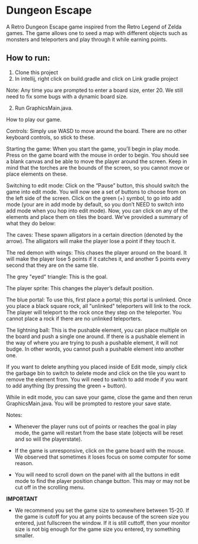 # Dungeon Escape

A Retro Dungeon Escape game inspired from the Retro Legend of Zelda games. The game allows one to seed a map with different objects such as monsters and teleporters and play through it while earning points.




## How to run:

1. Clone this project
2. In intellij, right click on build.gradle and click on Link gradle project

Note: Any time you are prompted to enter a board size, enter 20. We still need to fix some bugs with a dynamic board size. 


2. Run GraphicsMain.java. 


How to play our game. 

Controls: Simply use WASD to move around the board. There are no other keyboard controls, so stick to these.

Starting the game: When you start the game, you’ll begin in play mode. Press on the game board with the mouse in order to begin. You should see a blank canvas and be able to move the player around the screen. Keep in mind that the torches are the bounds of the screen, so you cannot move or place elements on these.

Switching to edit mode: Click on the “Pause” button, this should switch the game into edit mode. You will now see a set of buttons to choose from on the left side of the screen. Click on the green (+) symbol, to go into add mode (your are in add mode by default, so you don’t NEED to switch into add mode when you hop into edit mode). Now, you can click on any of the elements and place them on tiles the board. We’ve provided a summary of what they do below:

The caves: These spawn alligators in a certain direction (denoted by the arrow). The alligators will make the player lose a point if they touch it.

The red demon with wings: This chases the player around on the board. It will make the player lose 5 points if it catches it, and another 5 points every second that they are on the same tile.

The grey "eyed" triangle: This is the goal.

The player sprite: This changes the player’s default position.

The blue portal: To use this, first place a portal; this portal is unlinked. Once you place a black square rock, all "unlinked" teleporters will link to the rock. The player will teleport to the rock once they step on the teleporter. You cannot place a rock if there are no unlinked teleporters.

The lightning ball: This is the pushable element, you can place multiple on the board and push a single one around. If there is a pushable element in the way of where you are trying to push a pushable element, it will not budge. In other words, you cannot push a pushable element into another one. 

If you want to delete anything you placed inside of Edit mode, simply click the garbage bin to switch to delete mode and click on the tile you want to remove the element from. You will need to switch to add mode if you want to add anything (by pressing the green + button).

While in edit mode, you can save your game, close the game and then rerun GraphicsMain.java. You will be prompted to restore your save state. 



Notes: 
- Whenever the player runs out of points or reaches the goal in play mode, the game will restart from the base state (objects will be reset and so will the playerstate).

- If the game is unresponsive, click on the game board with the mouse. We observed that sometimes it loses focus on some computer for some reason. 

- You will need to scroll down on the panel with all the buttons in edit mode to find the player position change button. This may or may not be cut off in the scrolling menu. 

**IMPORTANT**
- We recommend you set the game size to somewhere between 15-20. If the game is cutoff for you at any points because of the screen size you entered, just fullscreen the window. If it is still cuttoff, then your monitor size is not big enough for the game size you entered, try something smaller.
